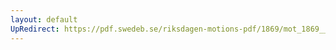 ```yaml
---
layout: default
UpRedirect: https://pdf.swedeb.se/riksdagen-motions-pdf/1869/mot_1869__ak__00105/mot_1869__ak__00105_001.pdf
---
```

